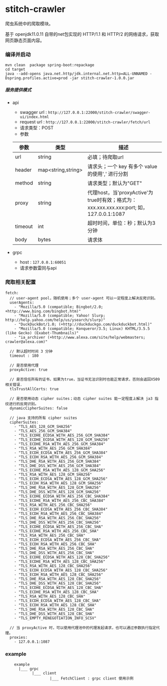 # stitch-crawler

爬虫系统中的爬取模块。

基于 openjdk11.0.11 自带的net包实现的 HTTP/1.1 和 HTTP/2 的网络请求，获取网页静态页面内容。

### 编译并启动

~~~
mvn clean  package spring-boot:repackage
cd target
java --add-opens java.net.http/jdk.internal.net.http=ALL-UNNAMED -Dspring.profiles.active=prod -jar stitch-crawler-1.0.0.jar
~~~

##### 服务提供模式

* api
  * swagger url : `http://127.0.0.1:22000/stitch-crawler/swagger-ui/index.html`
  * request url : `http://127.0.0.1:22000/stitch-crawler/fetch/url`
  * 请求类型：POST
  * 参数
  
  | 参数 | 类型 | 描述 |
  |---|---|---|
  | url | string | 必填；待爬取url  |
  | header | map<string,string> | 请求头；一个 key 有多个 value 的使用',' 进行分割 |
  | method | string | 请求类型；默认为"GET" |
  | proxy | string | 代理host，当'proxyActive'为true时有效；格式为：xxx.xxx.xxx.xxx:port; 如，127.0.0.1:1087 |
  | timeout | int | 超时时间，单位：秒；默认为3分钟 |
  | body | bytes | 请求体 |    
  
* grpc
  * host : `127.0.0.1:60051`
  * 请求参数雷同与api

### 爬取相关配置

~~~
fetch:
  // user-agent pool，随机使用；多个 user-agent 可以一定程度上解决反爬识别。
  userAgents:
    - "Mozilla/5.0 (compatible; Bingbot/2.0; +http://www.bing.com/bingbot.htm)"
    - "Mozilla/5.0 (compatible; Yahoo! Slurp; http://help.yahoo.com/help/us/ysearch/slurp)"
    - "DuckDuckBot/1.0; (+http://duckduckgo.com/duckduckbot.html)"
    - "Mozilla/5.0 (compatible; Konqueror/3.5; Linux) KHTML/3.5.5 (like Gecko) (Exabot-Thumbnails)"
    - "ia_archiver (+http://www.alexa.com/site/help/webmasters; crawler@alexa.com)"
  
  // 默认超时时间 3 分钟
  timeout : 180

  // 是否使用代理
  proxyActive: true

  // 是否信任所有的证书，如果为true，当证书无法识别时也能正常请求，否则会返回X509相关错误.
  tlsTrustAllCerts: true

  // 是否使用动态 cipher suites；动态 cipher suites 能一定程度上解决 ja3 指纹进行的反爬识别。
  dynamicCipherSuites: false

  // java 支持的所有 cipher suites
  cipherSuites:
    - "TLS_AES_128_GCM_SHA256"
    - "TLS_AES_256_GCM_SHA384"
    - "TLS_ECDHE_ECDSA_WITH_AES_256_GCM_SHA384"
    - "TLS_ECDHE_ECDSA_WITH_AES_128_GCM_SHA256"
    - "TLS_ECDHE_RSA_WITH_AES_256_GCM_SHA384"
    - "TLS_RSA_WITH_AES_256_GCM_SHA384"
    - "TLS_ECDH_ECDSA_WITH_AES_256_GCM_SHA384"
    - "TLS_ECDH_RSA_WITH_AES_256_GCM_SHA384"
    - "TLS_DHE_RSA_WITH_AES_256_GCM_SHA384"
    - "TLS_DHE_DSS_WITH_AES_256_GCM_SHA384"
    - "TLS_ECDHE_RSA_WITH_AES_128_GCM_SHA256"
    - "TLS_RSA_WITH_AES_128_GCM_SHA256"
    - "TLS_ECDH_ECDSA_WITH_AES_128_GCM_SHA256"
    - "TLS_ECDH_RSA_WITH_AES_128_GCM_SHA256"
    - "TLS_DHE_RSA_WITH_AES_128_GCM_SHA256"
    - "TLS_DHE_DSS_WITH_AES_128_GCM_SHA256"
    - "TLS_ECDHE_ECDSA_WITH_AES_256_CBC_SHA384"
    - "TLS_ECDHE_RSA_WITH_AES_256_CBC_SHA384"
    - "TLS_RSA_WITH_AES_256_CBC_SHA256"
    - "TLS_ECDH_ECDSA_WITH_AES_256_CBC_SHA384"
    - "TLS_ECDH_RSA_WITH_AES_256_CBC_SHA384"
    - "TLS_DHE_RSA_WITH_AES_256_CBC_SHA256"
    - "TLS_DHE_DSS_WITH_AES_256_CBC_SHA256"
    - "TLS_ECDHE_ECDSA_WITH_AES_256_CBC_SHA"
    - "TLS_ECDHE_RSA_WITH_AES_256_CBC_SHA"
    - "TLS_RSA_WITH_AES_256_CBC_SHA"
    - "TLS_ECDH_ECDSA_WITH_AES_256_CBC_SHA"
    - "TLS_ECDH_RSA_WITH_AES_256_CBC_SHA"
    - "TLS_DHE_RSA_WITH_AES_256_CBC_SHA"
    - "TLS_DHE_DSS_WITH_AES_256_CBC_SHA"
    - "TLS_ECDHE_ECDSA_WITH_AES_128_CBC_SHA256"
    - "TLS_ECDHE_RSA_WITH_AES_128_CBC_SHA256"
    - "TLS_RSA_WITH_AES_128_CBC_SHA256"
    - "TLS_ECDH_ECDSA_WITH_AES_128_CBC_SHA256"
    - "TLS_ECDH_RSA_WITH_AES_128_CBC_SHA256"
    - "TLS_DHE_RSA_WITH_AES_128_CBC_SHA256"
    - "TLS_DHE_DSS_WITH_AES_128_CBC_SHA256"
    - "TLS_ECDHE_ECDSA_WITH_AES_128_CBC_SHA"
    - "TLS_ECDHE_RSA_WITH_AES_128_CBC_SHA"
    - "TLS_RSA_WITH_AES_128_CBC_SHA"
    - "TLS_ECDH_ECDSA_WITH_AES_128_CBC_SHA"
    - "TLS_ECDH_RSA_WITH_AES_128_CBC_SHA"
    - "TLS_DHE_RSA_WITH_AES_128_CBC_SHA"
    - "TLS_DHE_DSS_WITH_AES_128_CBC_SHA"
    - "TLS_EMPTY_RENEGOTIATION_INFO_SCSV"

  // 当 proxyActive 时，可以使用代理池中的代理发起请求，也可以通过参数执行指定代理。
  proxies:
    - 127.0.0.1:1087
~~~

### example

~~~
    example
      |___ grpc
            |___ client
                    |___ FetchClient : grpc client 使用示例
~~~
